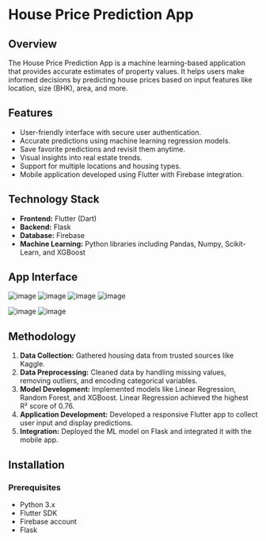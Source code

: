 # House Price Prediction App

## Overview
The House Price Prediction App is a machine learning-based application that provides accurate estimates of property values. It helps users make informed decisions by predicting house prices based on input features like location, size (BHK), area, and more.

## Features
- User-friendly interface with secure user authentication.
- Accurate predictions using machine learning regression models.
- Save favorite predictions and revisit them anytime.
- Visual insights into real estate trends.
- Support for multiple locations and housing types.
- Mobile application developed using Flutter with Firebase integration.

## Technology Stack
- **Frontend:** Flutter (Dart)
- **Backend:** Flask
- **Database:** Firebase
- **Machine Learning:** Python libraries including Pandas, Numpy, Scikit-Learn, and XGBoost

## App Interface
![image](https://github.com/user-attachments/assets/0ade9fa4-2394-4bf4-8ce4-b26707340b67)
![image](https://github.com/user-attachments/assets/34746a24-86f5-4ee8-a419-4e0cf3aa542d)
![image](https://github.com/user-attachments/assets/48ac3003-1e93-4bef-8922-1cdb9b888227)
![image](https://github.com/user-attachments/assets/565aa6ec-d4db-4832-b702-9e219ada61ad)

![image](https://github.com/user-attachments/assets/c89c2517-7478-4429-bf56-1750d49e887d)
![image](https://github.com/user-attachments/assets/749cd207-fb96-4e8c-9f8f-328b6c2364eb)



## Methodology
1. **Data Collection:** Gathered housing data from trusted sources like Kaggle.
2. **Data Preprocessing:** Cleaned data by handling missing values, removing outliers, and encoding categorical variables.
3. **Model Development:** Implemented models like Linear Regression, Random Forest, and XGBoost. Linear Regression achieved the highest R² score of 0.76.
4. **Application Development:** Developed a responsive Flutter app to collect user input and display predictions.
5. **Integration:** Deployed the ML model on Flask and integrated it with the mobile app.

## Installation
### Prerequisites
- Python 3.x
- Flutter SDK
- Firebase account
- Flask


